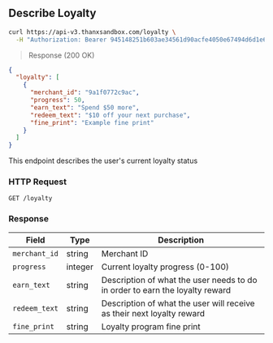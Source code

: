 ## Describe Loyalty

```bash
curl https://api-v3.thanxsandbox.com/loyalty \
  -H "Authorization: Bearer 945148251b603ae34561d90acfe4050e67494d6d1e65d4d3d52798407f03c0bd"
```

> Response (200 OK)

```json
{
  "loyalty": [
    {
      "merchant_id": "9a1f0772c9ac",
      "progress": 50,
      "earn_text": "Spend $50 more",
      "redeem_text": "$10 off your next purchase",
      "fine_print": "Example fine print"
    }
  ]
}
```

This endpoint describes the user's current loyalty status

### HTTP Request

`GET /loyalty`

### Response

Field | Type | Description
----- | ---- | -----------
`merchant_id` | string | Merchant ID
`progress` | integer | Current loyalty progress (0-100)
`earn_text` | string | Description of what the user needs to do in order to earn the loyalty reward
`redeem_text` | string | Description of what the user will receive as their next loyalty reward
`fine_print` | string | Loyalty program fine print
